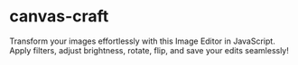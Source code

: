 # canvas-craft
Transform your images effortlessly with this Image Editor in JavaScript. Apply filters, adjust brightness, rotate, flip, and save your edits seamlessly!
